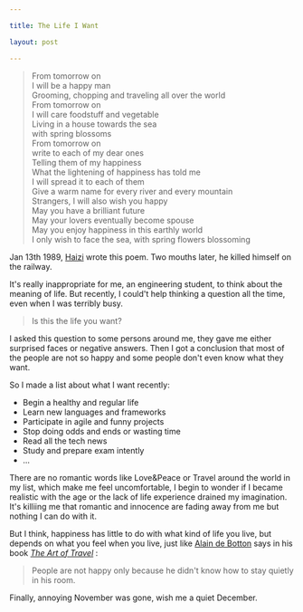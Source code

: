 ```yaml
---

title: The Life I Want

layout: post

---
```

>From tomorrow on  
I will be a happy man  
Grooming, chopping 
and traveling all over the world  
From tomorrow on  
I will care foodstuff and vegetable  
Living in a house towards the sea  
with spring blossoms  
From tomorrow on  
write to each of my dear ones  
Telling them of my happiness  
What the lightening of happiness has told me  
I will spread it to each of them  
Give a warm name for every river and every mountain  
Strangers, I will also wish you happy  
May you have a brilliant future  
May your lovers eventually become spouse  
May you enjoy happiness in this earthly world  
I only wish to face the sea, with spring flowers blossoming  

Jan 13th 1989, [Haizi][1] wrote this poem. Two mouths later, he killed himself on the railway.

It's really inappropriate for me, an engineering student, to think about the meaning of life. But recently, I could't help thinking a question all the time, even when I was terribly busy.

>Is this the life you want? 

I asked this question to some persons around me, they gave me either surprised faces or negative answers. Then I got a conclusion that most of the people are not so happy and some people don't even know what they want. 

So I made a list about what I want recently:

* Begin a healthy and regular life
* Learn new languages and frameworks
* Participate in agile and funny projects
* Stop doing odds and ends or wasting time
* Read all the tech news
* Study and prepare exam intently
* ...

There are no romantic words like Love&Peace or Travel around the world in my list, which make me feel uncomfortable, I begin to wonder if I became realistic with the age or the lack of life experience drained my imagination. It's killiing me that romantic and innocence are fading away from me but nothing I can do with it.

But I think, happiness has little to do with what kind of life you live, but depends on what you feel when you live, just like [Alain de Botton][2] says in his book [_The Art of Travel_][3] :

>People are not happy only because he didn't know how to stay quietly in his room.

Finally, annoying November was gone, wish me a quiet December.

[1]:http://baike.baidu.com/view/7216.htm
[2]:http://en.wikipedia.org/wiki/Alain_de_Botton
[3]:http://book.douban.com/subject/1056461/